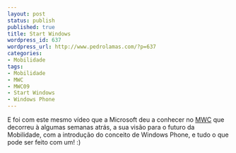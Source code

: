 ```yaml
---
layout: post
status: publish
published: true
title: Start Windows
wordpress_id: 637
wordpress_url: http://www.pedrolamas.com/?p=637
categories:
- Mobilidade
tags:
- Mobilidade
- MWC
- MWC09
- Start Windows
- Windows Phone
---
```

E foi com este mesmo vídeo que a Microsoft deu a conhecer no [MWC](/tag/mwc09/) que decorreu à algumas semanas atrás, a sua visão para o futuro da Mobilidade, com a introdução do conceito de Windows Phone, e tudo o que pode ser feito com um! :)
